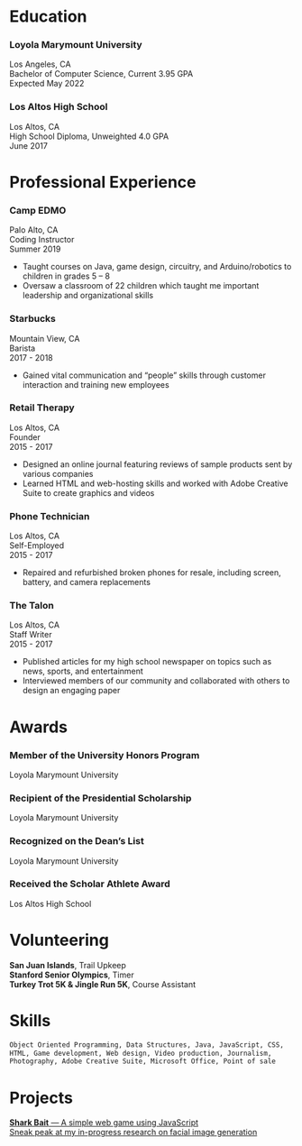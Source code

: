 # Education
 
### Loyola Marymount University
Los Angeles, CA  
Bachelor of Computer Science, Current 3.95 GPA  
Expected May 2022  

### Los Altos High School
Los Altos, CA  
High School Diploma, Unweighted 4.0 GPA  
June 2017  

# Professional Experience
 
### Camp EDMO
Palo Alto, CA  
Coding Instructor  
Summer 2019  
- Taught courses on Java, game design, circuitry, and Arduino/robotics to children in grades 5 – 8
- Oversaw a classroom of 22 children which taught me important leadership and organizational skills

### Starbucks
Mountain View, CA  
Barista  
2017 - 2018  
- Gained vital communication and “people” skills through customer interaction and training new employees

### Retail Therapy
Los Altos, CA  
Founder  
2015 - 2017  
- Designed an online journal featuring reviews of sample products sent by various companies
- Learned HTML and web-hosting skills and worked with Adobe Creative Suite to create graphics and videos

### Phone Technician
Los Altos, CA  
Self-Employed  
2015 - 2017  
- Repaired and refurbished broken phones for resale, including screen, battery, and camera replacements

### The Talon
Los Altos, CA  
Staff Writer  
2015 - 2017  
- Published articles for my high school newspaper on topics such as news, sports, and entertainment
- Interviewed members of our community and collaborated with others to design an engaging paper 

# Awards

### Member of the University Honors Program
Loyola Marymount University

### Recipient of the Presidential Scholarship
Loyola Marymount University

### Recognized on the Dean’s List
Loyola Marymount University

### Received the Scholar Athlete Award
Los Altos High School 

# Volunteering
 
**San Juan Islands**, Trail Upkeep  
**Stanford Senior Olympics**, Timer  
**Turkey Trot 5K & Jingle Run 5K**, Course Assistant  

# Skills
```markdown
Object Oriented Programming, Data Structures, Java, JavaScript, CSS,
HTML, Game development, Web design, Video production, Journalism,
Photography, Adobe Creative Suite, Microsoft Office, Point of sale
```

# Projects
[**Shark Bait** — A simple web game using JavaScript](https://github.com/meganmrichardson/sharkbait)  
[Sneak peak at my in-progress research on facial image generation](https://digitalcommons.lmu.edu/honors-research-and-exhibition/2019/section-02/1/)
